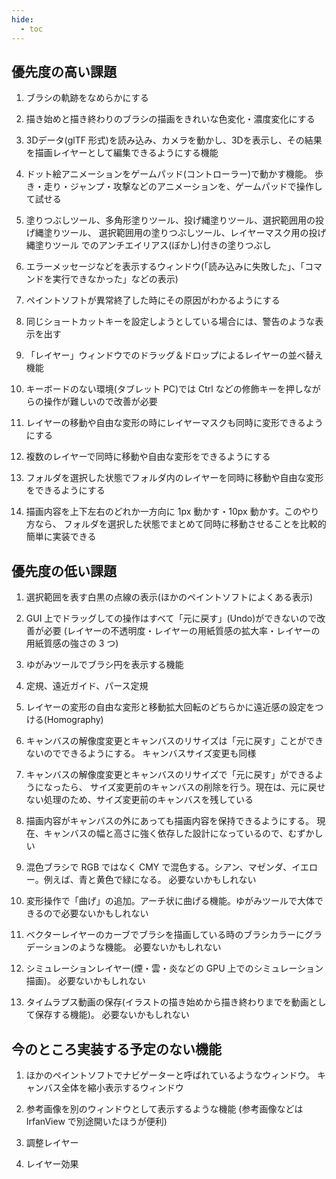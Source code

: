 ```yaml
---
hide:
  - toc
---
```


## 優先度の高い課題

1. ブラシの軌跡をなめらかにする

1. 描き始めと描き終わりのブラシの描画をきれいな色変化・濃度変化にする

1. 3Dデータ(glTF 形式)を読み込み、カメラを動かし、3Dを表示し、その結果を描画レイヤーとして編集できるようにする機能

1. ドット絵アニメーションをゲームパッド(コントローラー)で動かす機能。
歩き・走り・ジャンプ・攻撃などのアニメーションを、ゲームパッドで操作して試せる

1. 塗りつぶしツール、多角形塗りツール、投げ縄塗りツール、選択範囲用の投げ縄塗りツール、
選択範囲用の塗りつぶしツール、レイヤーマスク用の投げ縄塗りツール でのアンチエイリアス(ぼかし)付きの塗りつぶし

1. エラーメッセージなどを表示するウィンドウ(「読み込みに失敗した」、「コマンドを実行できなかった」などの表示)

1. ペイントソフトが異常終了した時にその原因がわかるようにする

1. 同じショートカットキーを設定しようとしている場合には、警告のような表示を出す

1. 「レイヤー」ウィンドウでのドラッグ＆ドロップによるレイヤーの並べ替え機能

1. キーボードのない環境(タブレット PC)では Ctrl などの修飾キーを押しながらの操作が難しいので改善が必要

1. レイヤーの移動や自由な変形の時にレイヤーマスクも同時に変形できるようにする

1. 複数のレイヤーで同時に移動や自由な変形をできるようにする

1. フォルダを選択した状態でフォルダ内のレイヤーを同時に移動や自由な変形をできるようにする

1. 描画内容を上下左右のどれか一方向に 1px 動かす・10px 動かす。このやり方なら、
フォルダを選択した状態でまとめて同時に移動させることを比較的簡単に実装できる


## 優先度の低い課題

1. 選択範囲を表す白黒の点線の表示(ほかのペイントソフトによくある表示)

1. GUI 上でドラッグしての操作はすべて「元に戻す」(Undo)ができないので改善が必要
(レイヤーの不透明度・レイヤーの用紙質感の拡大率・レイヤーの用紙質感の強さの 3 つ)

1. ゆがみツールでブラシ円を表示する機能

1. 定規、遠近ガイド、パース定規

1. レイヤーの変形の自由な変形と移動拡大回転のどちらかに遠近感の設定をつける(Homography)

1. キャンバスの解像度変更とキャンバスのリサイズは「元に戻す」ことができないのでできるようにする。
キャンバスサイズ変更も同様

1. キャンバスの解像度変更とキャンバスのリサイズで「元に戻す」ができるようになったら、
サイズ変更前のキャンバスの削除を行う。現在は、元に戻せない処理のため、サイズ変更前のキャンバスを残している

1. 描画内容がキャンバスの外にあっても描画内容を保持できるようにする。
現在、キャンバスの幅と高さに強く依存した設計になっているので、むずかしい

1. 混色ブラシで RGB ではなく CMY で混色する。シアン、マゼンダ、イエロー。例えば、青と黄色で緑になる。
必要ないかもしれない

1. 変形操作で「曲げ」の追加。アーチ状に曲げる機能。ゆがみツールで大体できるので必要ないかもしれない

1. ベクターレイヤーのカーブでブラシを描画している時のブラシカラーにグラデーションのような機能。
必要ないかもしれない

1. シミュレーションレイヤー(煙・雲・炎などの GPU 上でのシミュレーション描画)。
必要ないかもしれない

1. タイムラプス動画の保存(イラストの描き始めから描き終わりまでを動画として保存する機能)。
必要ないかもしれない


## 今のところ実装する予定のない機能

1. ほかのペイントソフトでナビゲーターと呼ばれているようなウィンドウ。
キャンバス全体を縮小表示するウィンドウ

1. 参考画像を別のウィンドウとして表示するような機能
(参考画像などは IrfanView で別途開いたほうが便利)

1. 調整レイヤー

1. レイヤー効果
